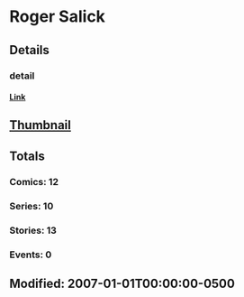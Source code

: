 # Roger  Salick 
## Details
### detail
#### [Link](http://marvel.com/comics/creators/3935/roger_salick?utm_campaign=apiRef&utm_source=225578a89fc76f3d20fbffda5d17a88d)
## [Thumbnail](http://i.annihil.us/u/prod/marvel/i/mg/b/40/image_not_available.jpg)
## Totals
### Comics: 12
### Series: 10
### Stories: 13
### Events: 0
## Modified: 2007-01-01T00:00:00-0500
